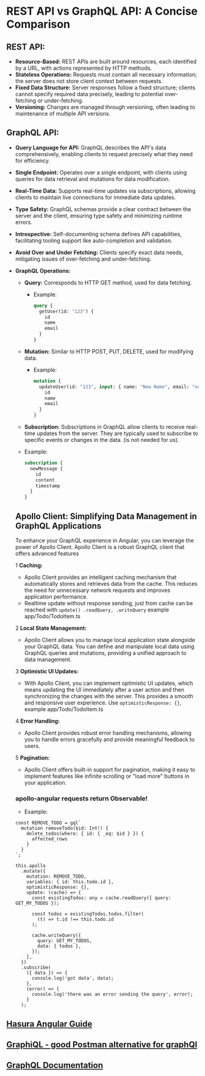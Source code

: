 # REST API vs GraphQL API: A Concise Comparison

## REST API:

- **Resource-Based:** REST APIs are built around resources, each identified by a URL, with actions represented by HTTP methods.
- **Stateless Operations:** Requests must contain all necessary information; the server does not store client context between requests.
- **Fixed Data Structure:** Server responses follow a fixed structure; clients cannot specify required data precisely, leading to potential over-fetching or under-fetching.
- **Versioning:** Changes are managed through versioning, often leading to maintenance of multiple API versions.

## GraphQL API:

- **Query Language for API:** GraphQL describes the API's data comprehensively, enabling clients to request precisely what they need for efficiency.
- **Single Endpoint:** Operates over a single endpoint, with clients using queries for data retrieval and mutations for data modification.
- **Real-Time Data:** Supports real-time updates via subscriptions, allowing clients to maintain live connections for immediate data updates.
- **Type Safety:** GraphQL schemas provide a clear contract between the server and the client, ensuring type safety and minimizing runtime errors.
- **Introspective:** Self-documenting schema defines API capabilities, facilitating tooling support like auto-completion and validation.
- **Avoid Over and Under Fetching:** Clients specify exact data needs, mitigating issues of over-fetching and under-fetching.

- **GraphQL Operations:**

  - **Query:** Corresponds to HTTP GET method, used for data fetching.

    - Example:
      ```graphql
      query {
        getUser(id: "123") {
          id
          name
          email
        }
      }
      ```

  - **Mutation:** Similar to HTTP POST, PUT, DELETE, used for modifying data.

    - Example:

      ```graphql
      mutation {
        updateUser(id: "123", input: { name: "New Name", email: "new@email.com" }) {
          id
          name
          email
        }
      }
      ```

  - **Subscription:** Subscriptions in GraphQL allow clients to receive real-time updates from the server. They are typically used to subscribe to specific events or changes in the data. (is not needed for us).

  - Example:

    ```graphql
    subscription {
      newMessage {
        id
        content
        timestamp
      }
    }
    ```

  ## Apollo Client: Simplifying Data Management in GraphQL Applications

  To enhance your GraphQL experience in Angular, you can leverage the power of Apollo Client. Apollo Client is a robust GraphQL client that offers advanced features

  1 **Caching:**

  - Apollo Client provides an intelligent caching mechanism that automatically stores and retrieves data from the cache. This reduces the need for unnecessary network requests and improves application performance.
  - Realtime update without response sending, just from cache can be reached with `update() .readQuery, .writeQuery` example app/Todo/TodoItem.ts

  2 **Local State Management:**

  - Apollo Client allows you to manage local application state alongside your GraphQL data. You can define and manipulate local data using GraphQL queries and mutations, providing a unified approach to data management.

  3 **Optimistic UI Updates:**

  - With Apollo Client, you can implement optimistic UI updates, which means updating the UI immediately after a user action and then synchronizing the changes with the server. This provides a smooth and responsive user experience. Use `optimisticResponse: {}`, example app/Todo/TodoItem.ts

  4 **Error Handling:**

  - Apollo Client provides robust error handling mechanisms, allowing you to handle errors gracefully and provide meaningful feedback to users.

  5 **Pagination:**

  - Apollo Client offers built-in support for pagination, making it easy to implement features like infinite scrolling or "load more" buttons in your application.

  ### apollo-angular requests return Observable!

  - Example:

  ```
  const REMOVE_TODO = gql`
    mutation removeTodo($id: Int!) {
      delete_todos(where: { id: { _eq: $id } }) {
        affected_rows
      }
    }
  `;

  this.apollo
    .mutate({
      mutation: REMOVE_TODO,
      variables: { id: this.todo.id },
      optimisticResponse: {},
      update: (cache) => {
        const existingTodos: any = cache.readQuery({ query: GET_MY_TODOS });

        const todos = existingTodos.todos.filter(
          (t) => t.id !== this.todo.id
        );

        cache.writeQuery({
          query: GET_MY_TODOS,
          data: { todos },
        });
      },
    })
    .subscribe(
      ({ data }) => {
        console.log('got data', data);
      },
      (error) => {
        console.log('there was an error sending the query', error);
      }
    );
  ```

## [Hasura Angular Guide](https://hasura.io/learn/graphql/angular-apollo/intro-to-graphql/)

## [GraphiQL - good Postman alternative for graphQl](https://github.com/graphql/graphiql)

## [GraphQL Documentation](https://graphql.org/learn/)
